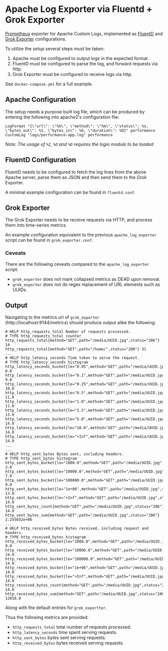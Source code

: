 # Apache Log Exporter via Fluentd + Grok Exporter
[Prometheus](https://prometheus.io/) exporter for Apache Custom Logs,
implemented as [FluentD](https://www.fluentd.org/) and
[Grok Exporter](https://github.com/fstab/grok_exporter/) configurations.


To utilize the setup several steps must be taken:
1. Apache must be configured to output logs in the expected format.
2. FluentD must be configured to parse the log, and forward requests via http.
3. Grok Exporter must be configured to receive logs via http.

See `docker-compose.yml` for a full example.

## Apache Configuration
The setup needs a purpose built log file, which can be produced by entering
the following into apache2's configuration file:
```
LogFormat "{\"url\": \"%U\", \"method\": \"%m\", \"status\": %s, \"bytes_out\": %I, \"bytes_in\": %O, \"duration\": %D}" performance
CustomLog "logs/performance-app.log" performance
```
*Note: The usage of `%I`, `%O` and `%D` requires the logio module to be loaded*

## FluentD Configuration
FluentD needs to be configured to fetch the log lines from the above Apache 
server, parse them as JSON and then send them to the Grok Exporter.

A minimal example configuration can be found in `fluentd.conf`.

## Grok Exporter
The Grok Exporter needs to be receive requests via HTTP, and process them into
time-series metrics.

An example configuration equivalent to the previous `apache_log_exporter`
script can be found in `grok_exporter.conf`.

### Ceveats
There are the following ceveats compared to the `apache_log_exporter` script:
* `grok_exporter` does not mark collapsed metrics as DEAD upon removal.
* `grok_exporter` does not do regex replacement of URL elements such as UUIDs.

## Output
Navigating to the metrics url of `grok_exporter` (http://localhost:9144/metrics)
should produce output alike the following:
```
# HELP http_requests_total Number of requests processed.
# TYPE http_requests_total counter
http_requests_total{method="GET",path="/media/UUID.jpg",status="206"} 14
http_requests_total{method="GET",path="/home/",status="200"} 31
...
# HELP http_latency_seconds Time taken to serve the request.
# TYPE http_latency_seconds histogram
http_latency_seconds_bucket{le="0.05",method="GET",path="/media/UUID.jpg",status="206"} 8.0
http_latency_seconds_bucket{le="0.1",method="GET",path="/media/UUID.jpg",status="206"} 9.0
http_latency_seconds_bucket{le="0.25",method="GET",path="/media/UUID.jpg",status="206"} 10.0
http_latency_seconds_bucket{le="0.5",method="GET",path="/media/UUID.jpg",status="206"} 11.0
http_latency_seconds_bucket{le="1.0",method="GET",path="/media/UUID.jpg",status="206"} 11.0
http_latency_seconds_bucket{le="2.5",method="GET",path="/media/UUID.jpg",status="206"} 13.0
http_latency_seconds_bucket{le="5.0",method="GET",path="/media/UUID.jpg",status="206"} 14.0
http_latency_seconds_bucket{le="10.0",method="GET",path="/media/UUID.jpg",status="206"} 14.0
http_latency_seconds_bucket{le="+Inf",method="GET",path="/media/UUID.jpg",status="206"} 14.0
...
...
# HELP http_sent_bytes Bytes sent, including headers.
# TYPE http_sent_bytes histogram
http_sent_bytes_bucket{le="1000.0",method="GET",path="/media/UUID.jpg",status="206"} 3.0
http_sent_bytes_bucket{le="10000.0",method="GET",path="/media/UUID.jpg",status="206"} 7.0
http_sent_bytes_bucket{le="100000.0",method="GET",path="/media/UUID.jpg",status="206"} 9.0
http_sent_bytes_bucket{le="1e+06",method="GET",path="/media/UUID.jpg",status="206"} 13.0
http_sent_bytes_bucket{le="+Inf",method="GET",path="/media/UUID.jpg",status="206"} 14.0
http_sent_bytes_count{method="GET",path="/media/UUID.jpg",status="206"} 14.0
http_sent_bytes_sum{method="GET",path="/media/UUID.jpg",status="206"} 2.255652e+06
...
# HELP http_received_bytes Bytes received, including request and headers.
# TYPE http_received_bytes histogram
http_received_bytes_bucket{le="1000.0",method="GET",path="/media/UUID.jpg",status="206"} 9.0
http_received_bytes_bucket{le="10000.0",method="GET",path="/media/UUID.jpg",status="206"} 14.0
http_received_bytes_bucket{le="100000.0",method="GET",path="/media/UUID.jpg",status="206"} 14.0
http_received_bytes_bucket{le="1e+06",method="GET",path="/media/UUID.jpg",status="206"} 14.0
http_received_bytes_bucket{le="+Inf",method="GET",path="/media/UUID.jpg",status="206"} 14.0
http_received_bytes_count{method="GET",path="/media/UUID.jpg",status="206"} 14.0
http_received_bytes_sum{method="GET",path="/media/UUID.jpg",status="206"} 12016.0
```
Along with the default entries for `grok_exportter`.

Thus the following metrics are provided:
* `http_requests_total` total number of requests processed.
* `http_latency_seconds` time spent serving requests.
* `http_sent_bytes` bytes sent serving requests.
* `http_received_bytes` bytes received serving requests.
